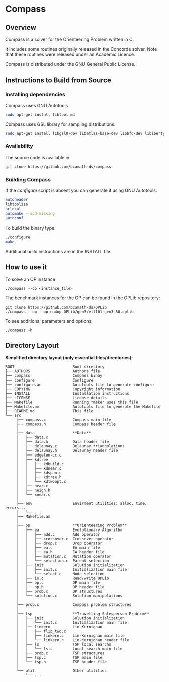 Compass
=======

Overview
-------

Compass is a solver for the Orienteering Problem written in C.

It includes some routines originally released in the Concorde solver. Note that these routines were released under an Academic Licence.

Compass is distributed under the GNU General Public License.

Instructions to Build from Source
---------------------------------

### Installing dependencies

Compass uses GNU Autotools
```sh
sudo apt-get install libtool m4
```

Compass uses GSL library for sampling distributions.

```sh
sudo apt-get install libgsl0-dev libatlas-base-dev libbfd-dev libiberty-dev
```

### Availability

The source code is available in:

```sh
git clone https://github.com/bcamath-ds/compass
```

### Building Compass

If the *configure* script is absent you can generate it using GNU Autotools:

```bash
autoheader
libtoolize
aclocal
automake --add-missing
autoconf
```

To build the binary type:
```bash
./configure
make
```
Additional build instructions are in the INSTALL file.

## How to use it

To solve an OP instance
```
./compass --op <instance_file>
```

The benchmark instances for the OP can be found in the OPLib repository:

```
git clone https://github.com/bcamath-ds/OPLib
./compass --op --op-ea4op OPLib/gen3/eil101-gen3-50.oplib
```

To see additional parameters and options:

```
./compass -h
```

Directory Layout
----------------

__Simplified directory layout (only essential files/directories):__

```
ROOT                          Root directory
├── AUTHORS                   Authors file
├── compass                   Compass binay
├── configure                 Configure
├── configure.ac              Autotools file to generate configure
├── COPYING                   Copyright information
├── INSTALL                   Installation instructions
├── LICENSE                   License details
├── Makefile                  Running "make" uses this file
├── Makefile.am               Autotools file to generate the Makefile
├── README.md                 This file
└── src
     ├── compass.c            Compass main file
     ├── compass.h            Compass header file
     │
     ├── data                 **Data**
     │   ├── data.c
     │   ├── data.h           Data header file
     │   ├── delaunay.c       Delaunay triangulations
     │   ├── delaunay.h       Delaunay header file
     │   ├── edgelen-cc.c
     │   ├── kdtree
     │   │   ├── kdbuild.c
     │   │   ├── kdnear.c
     │   │   ├── kdspan.c
     │   │   ├── kdtree.h
     │   │   └── kdtwoopt.c
     │   ├── near.c
     │   ├── neigh.h
     │   └── xnear.c
     │
     ├── env                  Envirment utilities: alloc, time, errors...
     │   └── ...
     ├── Makefile.am
     │
     ├── op                   **Orienteering Problem**
     │   ├── ea               Evolutionary Algorithm
     │   │   ├── add.c        Add operator
     │   │   ├── crossover.c  Crossover operator
     │   │   ├── drop.c       Drop operator
     │   │   ├── ea.c         EA main file
     │   │   ├── ea.h         EA header file
     │   │   ├── mutation.c   Mutation operator
     │   │   └── selection.c  Parent selection
     │   ├── init             Solution initialization
     │   │   ├── init.c       Initialization main file
     │   │   └── select.c     Node selection
     │   ├── io.c             Read/write OPLib
     │   ├── op.c             OP main file
     │   ├── op.h             OP header file
     │   ├── prob.c           OP structures
     │   └── solution.c       Solution manipulations
     │
     ├── prob.c               Compass problem structures
     │
     ├── tsp                  **Travelling Salesperson Problem**
     │   ├── init             Solution initialization
     │   │   └── init.c       Initialization main file
     │   ├── linkern          Lin-Kernighan
     │   │   ├── flip_two.c
     │   │   ├── linkern.c    Lin-Kernighan main file
     │   │   └── linkern.h    Lin-Kernighan header file
     │   ├── ls               TSP local searchs
     │   │   └── ls.c         Local search main file
     │   ├── prob.c           TSP structures
     │   ├── tsp.c            TSP main file
     │   └── tsp.h            TSP header file
     │
     └── util                 Other utilities
         └── ...
```
